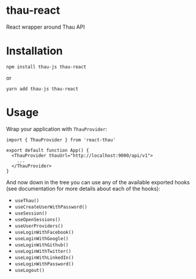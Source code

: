 # thau-react

React wrapper around Thau API

# Installation
```
npm install thau-js thau-react
```

or

```
yarn add thau-js thau-react
```

# Usage

Wrap your application with `ThauProvider`:

```tsx
import { ThauProvider } from 'react-thau'

export default function App() {
  <ThauProvider thauUrl="http://localhost:9000/api/v1">
    ...
  </ThauProvider>
}
```

And now down in the tree you can use any of the available exported hooks (see documentation for more details about each of the hooks):
* `useThau()`
* `useCreateUserWithPassword()`
* `useSession()`
* `useOpenSessions()`
* `useUserProviders()`
* `useLoginWithFacebook()`
* `useLoginWithGoogle()`
* `useLoginWithGithub()`
* `useLoginWithTwitter()`
* `useLoginWithLinkedIn()`
* `useLoginWithPassword()`
* `useLogout()`
